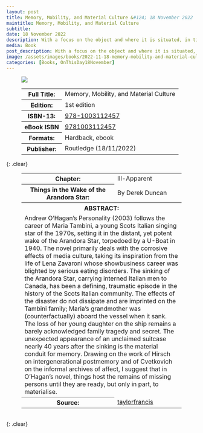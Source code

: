 ```yaml
---
layout: post
title: Memory, Mobility, and Material Culture &#124; 18 November 2022
maintitle: Memory, Mobility, and Material Culture
subtitle:
date: 18 November 2022
description: With a focus on the object and where it is situated, in time (memory) and space (mobility), Memory, Mobility, and Material Culture embodies a multidisciplinary and cross-disciplinary approach.
media: Book
post_description: With a focus on the object and where it is situated, in time (memory) and space (mobility), Memory, Mobility, and Material Culture embodies a multidisciplinary and cross-disciplinary approach.
image: /assets/images/books/2022-11-18-memory-mobility-and-material-culture.jpg
categories: [Books, OnThisDay18November]
---
```


<figure class="fig1">
<img src="{{ page.image }}" class="full-width" />
</figure>

<figure class="fig2">
<table>
<tr><th>Full Title:</th><td>Memory, Mobility, and Material Culture</td></tr>
<tr><th>Edition:</th><td>1st edition</td></tr>
<tr><th>ISBN-13:</th><td><a class="external-link" href="https://www.google.com/search?q=isbn-13+978-1003112457&newwindow=1&ei=r99GY_msMrmahbIPqp-m0A8&ved=0ahUKEwi5wMKVg9v6AhU5TUEAHaqPCfoQ4dUDCA4&uact=5&oq=isbn-13+978-1003112457&gs_lcp=Cgdnd3Mtd2l6EAMyBQgAEKIEMgUIABCiBDIFCAAQogQyBQgAEKIEMgUIABCiBDoKCAAQRxDWBBCwA0oECEEYAEoECEYYAFDeKliJM2C6O2gBcAF4AIABigKIAakDkgEFMi4wLjGYAQCgAQHIAQPAAQE&sclient=gws-wiz">978-1003112457</a></td></tr>
<tr><th>eBook ISBN</th><td><a class="external-link" href="https://www.google.com/search?q=eBook+ISBN+9781003112457&newwindow=1&ei=x99GY5n1EK2dhbIPn_eAmAM&ved=0ahUKEwjZ9Nmgg9v6AhWtTkEAHZ87ADMQ4dUDCA4&uact=5&oq=eBook+ISBN+9781003112457&gs_lcp=Cgdnd3Mtd2l6EAMyBQgAEKIEMgUIABCiBDIFCAAQogQyBQgAEKIEMgUIABCiBDoKCAAQRxDWBBCwAzoFCAAQkQI6BQgAEIAEOgYIABAWEB46CAgAEBYQHhAPSgQIQRgASgQIRhgAUPSgX1jLuWBggMZgaAJwAXgAgAGJAYgB0gKSAQMxLjKYAQCgAQKgAQHIAQPAAQE&sclient=gws-wiz">9781003112457</a></td></tr>

<tr><th>Formats:</th><td>Hardback, ebook</td></tr>
<tr><th>Publisher:</th><td>Routledge (18/11/2022)</td></tr>
</table>
</figure>

{: .clear}

<figure class="fig3">
<table>
<tr><th>Chapter:</th><td>Ill-Apparent</td></tr>
<tr><th>Things in the Wake of the Arandora Star:</th><td>By Derek Duncan</td></tr>
<tr><th colspan="2">ABSTRACT:</th></tr>
<tr><td colspan="2">Andrew O’Hagan’s Personality (2003) follows the career of Maria Tambini, a young Scots Italian singing star of the 1970s, setting it in the distant, yet potent wake of the Arandora Star, torpedoed by a U-Boat in 1940. The novel primarily deals with the corrosive effects of media culture, taking its inspiration from the life of Lena Zavaroni whose showbusiness career was blighted by serious eating disorders. The sinking of the Arandora Star, carrying interned Italian men to Canada, has been a defining, traumatic episode in the history of the Scots Italian community. The effects of the disaster do not dissipate and are imprinted on the Tambini family; Maria’s grandmother was (counterfactually) aboard the vessel when it sank. The loss of her young daughter on the ship remains a barely acknowledged family tragedy and secret. The unexpected appearance of an unclaimed suitcase nearly 40 years after the sinking is the material conduit for memory. Drawing on the work of Hirsch on intergenerational postmemory and of Cvetkovich on the informal archives of affect, I suggest that in O’Hagan’s novel, things host the remains of missing persons until they are ready, but only in part, to materialise.</td></tr>
<tr><th>Source:</th><td><a class="external-link" href="https://www.taylorfrancis.com/chapters/edit/10.4324/9781003112457-17/ill-apparent-derek-duncan">taylorfrancis</a></td></tr>
</table>
</figure>

<br />{: .clear}
